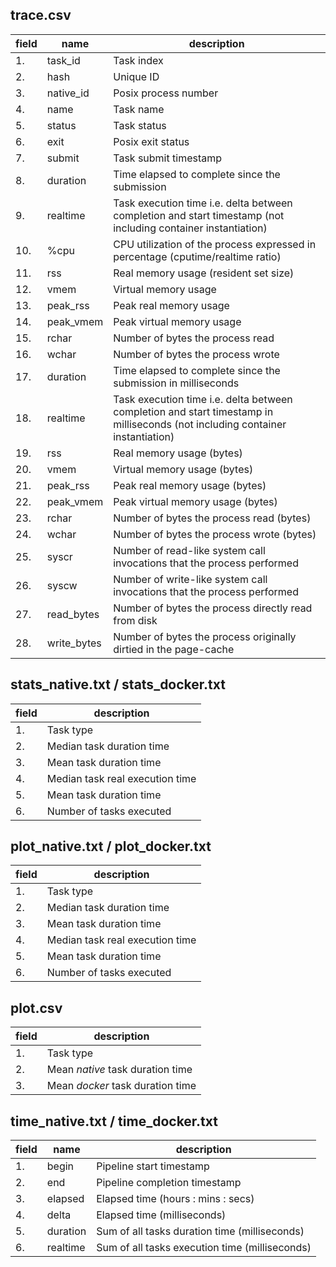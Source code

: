 trace.csv 
----------

field| name		| description  
----|-----------|---------------
1. 	| task_id	| Task index	
2. 	| hash		| Unique ID	
3.  | native_id | Posix process number	
4. 	| name		| Task name
5.  | status	| Task status
6. 	| exit		| Posix exit status
7. 	| submit	| Task submit timestamp 
8. 	| duration	| Time elapsed to complete since the submission	
9.  | realtime	| Task execution time i.e. delta between completion and start timestamp (not including container instantiation)
10. | %cpu		| CPU utilization of the process expressed in percentage (cputime/realtime ratio)	
11. | rss		| Real memory usage (resident set size) 	
12. | vmem		| Virtual memory usage	
13. | peak_rss  | Peak real memory usage 	
14. | peak_vmem	| Peak virtual memory usage	
15. | rchar		| Number of bytes the process read	
16. | wchar		| Number of bytes the process wrote	
17. | duration	| Time elapsed to complete since the submission	in milliseconds	
18. | realtime	| Task execution time i.e. delta between completion and start timestamp in milliseconds (not including container instantiation)	
19. | rss		| Real memory usage (bytes)
20. | vmem		| Virtual memory usage (bytes)
21. | peak_rss	| Peak real memory usage (bytes)
22. | peak_vmem	| Peak virtual memory usage (bytes)
23. | rchar		| Number of bytes the process read (bytes)
24. | wchar		| Number of bytes the process wrote (bytes)
25.	| syscr		| Number of read-like system call invocations that the process performed
26. | syscw		| Number of write-like system call invocations that the process performed
27. | read_bytes	| Number of bytes the process directly read from disk	
28. | write_bytes	| Number of bytes the process originally dirtied in the page-cache


stats_native.txt / stats_docker.txt
------------------------------------

field| description  
----|---------------
1.	| Task type
2. 	| Median task duration time 
3.  | Mean task duration time 
4. 	| Median task real execution time
5. 	| Mean task duration time
6.  | Number of tasks executed

plot_native.txt / plot_docker.txt
------------------------------------

field| description  
----|---------------
1.	| Task type
2. 	| Median task duration time 
3.  | Mean task duration time 
4. 	| Median task real execution time
5. 	| Mean task duration time
6.  | Number of tasks executed


plot.csv
------------

field| description  
----|---------------
1.	| Task type
2. 	| Mean *native* task duration time 
3.  | Mean *docker* task duration time 


time_native.txt / time_docker.txt
------------------------------------

field| name		| description  
----|-----------|---
1.	| begin 	| Pipeline start timestamp  
2. 	| end 		| Pipeline completion timestamp
3.  | elapsed 	| Elapsed time (hours : mins : secs)
4. 	| delta 	| Elapsed time (milliseconds)
5.	| duration 	| Sum of all tasks duration time (milliseconds)
6.	| realtime	| Sum of all tasks execution time (milliseconds)


